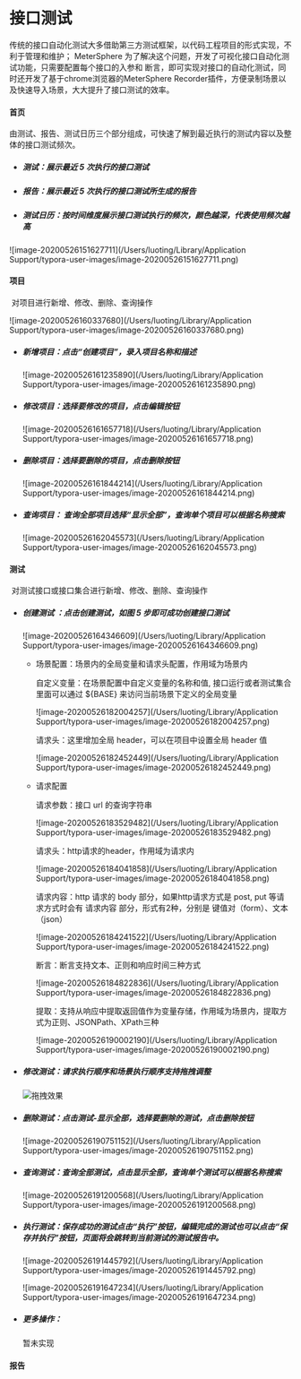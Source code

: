 # 接口测试

​       传统的接口自动化测试大多借助第三方测试框架，以代码工程项目的形式实现，不利于管理和维护； MeterSphere 为了解决这个问题，开发了可视化接口自动化测试功能，只需要配置每个接口的入参和 断言，即可实现对接口的自动化测试，同时还开发了基于chrome浏览器的MeterSphere Recorder插件，方便录制场景以及快速导入场景，大大提升了接口测试的效率。

#### 首页

​        由测试、报告、测试日历三个部分组成，可快速了解到最近执行的测试内容以及整体的接口测试频次。

- ##### 测试：展示最近 5 次执行的接口测试

- ##### 报告：展示最近 5 次执行的接口测试所生成的报告

- ##### 测试日历：按时间维度展示接口测试执行的频次，颜色越深，代表使用频次越高

![image-20200526151627711](/Users/luoting/Library/Application Support/typora-user-images/image-20200526151627711.png)

#### 项目

​       对项目进行新增、修改、删除、查询操作

![image-20200526160337680](/Users/luoting/Library/Application Support/typora-user-images/image-20200526160337680.png)

- ##### 新增项目：点击“创建项目”，录入项目名称和描述

  ![image-20200526161235890](/Users/luoting/Library/Application Support/typora-user-images/image-20200526161235890.png)

- ##### 修改项目：选择要修改的项目，点击编辑按钮

  ![image-20200526161657718](/Users/luoting/Library/Application Support/typora-user-images/image-20200526161657718.png)

- ##### 删除项目：选择要删除的项目，点击删除按钮

  ![image-20200526161844214](/Users/luoting/Library/Application Support/typora-user-images/image-20200526161844214.png)

- ##### 查询项目： 查询全部项目选择“显示全部”，查询单个项目可以根据名称搜索

  ![image-20200526162045573](/Users/luoting/Library/Application Support/typora-user-images/image-20200526162045573.png)

#### 测试

​       对测试接口或接口集合进行新增、修改、删除、查询操作

- ##### 创建测试 ：点击创建测试，如图 5 步即可成功创建接口测试

  ![image-20200526164346609](/Users/luoting/Library/Application Support/typora-user-images/image-20200526164346609.png)

  - 场景配置：场景内的全局变量和请求头配置，作用域为场景内

    自定义变量：在场景配置中自定义变量的名称和值, 接口运行或者测试集合里面可以通过 ${BASE} 来访问当前场景下定义的全局变量

    ![image-20200526182004257](/Users/luoting/Library/Application Support/typora-user-images/image-20200526182004257.png)

    请求头：这里增加全局 header，可以在项目中设置全局 header 值

    ![image-20200526182452449](/Users/luoting/Library/Application Support/typora-user-images/image-20200526182452449.png)

  - 请求配置

    请求参数：接口 url 的查询字符串

    ![image-20200526183529482](/Users/luoting/Library/Application Support/typora-user-images/image-20200526183529482.png)

    请求头：http请求的header，作用域为请求内

    ![image-20200526184041858](/Users/luoting/Library/Application Support/typora-user-images/image-20200526184041858.png)

    请求内容：http 请求的 body 部分，如果http请求方式是 post, put 等请求方式时会有 请求内容 部分，形式有2种，分别是 键值对（form）、文本（json）

    ![image-20200526184241522](/Users/luoting/Library/Application Support/typora-user-images/image-20200526184241522.png)

    

    断言：断言支持文本、正则和响应时间三种方式

    ![image-20200526184822836](/Users/luoting/Library/Application Support/typora-user-images/image-20200526184822836.png)

    提取：支持从响应中提取返回值作为变量存储，作用域为场景内，提取方式为正则、JSONPath、XPath三种

    ![image-20200526190002190](/Users/luoting/Library/Application Support/typora-user-images/image-20200526190002190.png)

  

- ##### 修改测试：请求执行顺序和场景执行顺序支持拖拽调整

  ![拖拽效果](/Users/luoting/Documents/Camtasia/拖拽效果.gif)

  

- ##### 删除测试：点击测试-显示全部，选择要删除的测试，点击删除按钮

  ![image-20200526190751152](/Users/luoting/Library/Application Support/typora-user-images/image-20200526190751152.png)

- ##### 查询测试：查询全部测试，点击显示全部，查询单个测试可以根据名称搜索

  ![image-20200526191200568](/Users/luoting/Library/Application Support/typora-user-images/image-20200526191200568.png)

- ##### 执行测试：保存成功的测试点击“执行”按钮，编辑完成的测试也可以点击“保存并执行”按钮，页面将会跳转到当前测试的测试报告中。

  ![image-20200526191445792](/Users/luoting/Library/Application Support/typora-user-images/image-20200526191445792.png)

  ![image-20200526191647234](/Users/luoting/Library/Application Support/typora-user-images/image-20200526191647234.png)

- ##### 更多操作：

  暂未实现

  





#### 报告

